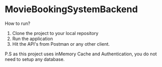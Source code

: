 # MovieBookingSystemBackend

How to run?
1) Clone the project to your local repository
2) Run the application
3) Hit the API's from Postman or any other client.

P.S as this project uses inMemory Cache and Authentication, you do not need to setup any database.
